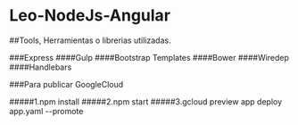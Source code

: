 # Leo-NodeJs-Angular

##Tools, Herramientas o librerias utilizadas.

 ###Express
 ####Gulp
 ####Bootstrap Templates
 ####Bower
 ####Wiredep
 ####Handlebars


###Para publicar GoogleCloud

#####1.npm install
#####2.npm start
#####3.gcloud preview app deploy app.yaml --promote
